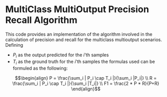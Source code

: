 # MultiClass MultiOutput Precision Recall Algorithm
This code provides an implementation of the algorithm involved in the calculation of precision and recall for the multiclass multioutput scenarios.
Defining 
- $P_i$ as the output predicted for the $i$'th samples 
- $T_i$ as the ground truth for the $i$'th samples 
the formulas used can be formuled as the following:

$$\begin{align}
P = \frac{\sum_i | P_i \cap T_i |}{\sum_i |P_i|} \\
R = \frac{\sum_i | P_i \cap T_i |}{\sum_i |T_i|} \\
F1 = \frac{2 * P * R}{P+R}
\end{align}$$
